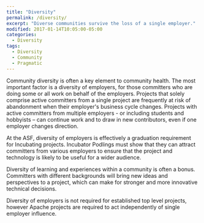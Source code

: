 ```yaml
---
title: "Diversity"
permalink: /diversity/
excerpt: "Diverse communities survive the loss of a single employer."
modified: 2017-01-14T10:05:00-05:00
categories:
  - Diversity
tags:
  - Diversity
  - Community
  - Pragmatic
---
```


Community diversity is often a key element to community health. The most important factor is a diversity of employers, for those committers who are doing some or all work on behalf of the employers. Projects that solely comprise active committers from a single project are frequently at risk of abandonment when their employer's business cycle changes. Projects with active committers from multiple employers - or including students and hobbyists – can continue work and to draw in new contributors, even if one employer changes direction.

At the ASF, diversity of employers is effectively a graduation requirement for Incubating projects. Incubator Podlings must show that they can attract committers from various employers to ensure that the project and technology is likely to be useful for a wider audience.

Diversity of learning and experiences within a community is often a bonus. Committers with different backgrounds will bring new ideas and perspectives to a project, which can make for stronger and more innovative technical decisions.

Diversity of employers is not required for established top level projects, however Apache projects are required to act independently of single employer influence.

